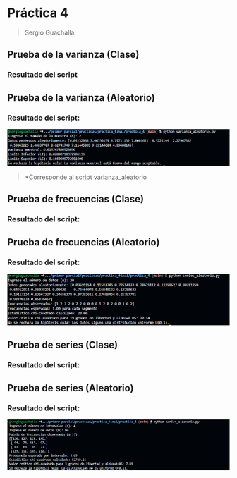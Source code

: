 # Práctica 4
> Sergio Guachalla

## Prueba de la varianza (Clase)

### Resultado del script

## Prueba de la varianza (Aleatorio)

### Resultado del script:
![alt text](imagenes/varianza_aleatorio.png)

>*Corresponde al script varianza_aleatorio

## Prueba de frecuencias (Clase)
### Resultado del script:

## Prueba de frecuencias (Aleatorio)
### Resultado del script:
![alt text](imagenes/frecuencias_aleatorio.png)

## Prueba de series (Clase)
### Resultado del script:

## Prueba de series (Aleatorio)
### Resultado del script:

![alt text](imagenes/series_aleatorio.png)